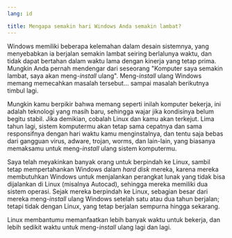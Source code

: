 ```yaml
---
lang: id

title: Mengapa semakin hari Windows Anda semakin lambat?
---
```


Windows memiliki beberapa kelemahan dalam desain sistemnya, yang menyebabkan ia berjalan semakin lambat seiring berlalunya waktu, dan tidak dapat bertahan dalam waktu lama dengan kinerja yang tetap prima. Mungkin Anda pernah mendengar dari seseorang "Komputer saya semakin lambat, saya akan meng-<i>install</i> ulang".
Meng-<i>install</i> ulang Windows memang memecahkan masalah tersebut... sampai masalah berikutnya timbul lagi.

Mungkin kamu berpikir bahwa memang seperti inilah komputer bekerja, ini adalah teknologi yang masih baru, sehingga wajar jika kondisinya belum begitu stabil. Jika demikian, cobalah Linux dan kamu akan terkejut. Lima tahun lagi, sistem komputermu akan tetap sama cepatnya dan sama responsifnya dengan hari waktu kamu menginstalnya, dan tentu saja bebas dari gangguan virus, adware, trojan, worms, dan lain-lain, yang biasanya memaksamu untuk meng-<i>install</i> ulang sistem komputermu.

Saya telah meyakinkan banyak orang untuk berpindah ke Linux, 
sambil tetap mempertahankan Windows dalam <i>hard disk</i> mereka, 
karena mereka membutuhkan Windows untuk menjalankan perangkat lunak yang tidak bisa dijalankan di Linux (misalnya Autocad), sehingga mereka memiliki dua sistem operasi. 
Sejak mereka berpindah ke Linux, sebagian besar dari mereka meng-<i>install</i> ulang Windows setelah satu atau dua tahun berjalan; tetapi tidak dengan Linux, yang tetap berjalan sempurna hingga sekarang.

Linux membantumu memanfaatkan lebih banyak waktu untuk bekerja, dan lebih sedikit waktu untuk meng-<i>install</i> ulang lagi dan lagi.




